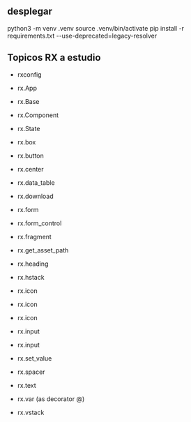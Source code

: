## desplegar

python3 -m venv .venv
source .venv/bin/activate
pip install -r requirements.txt --use-deprecated=legacy-resolver

## Topicos RX a estudio

- rxconfig
- rx.App
- rx.Base
- rx.Component
- rx.State

- rx.box
- rx.button
- rx.center
- rx.data_table
- rx.download
- rx.form
- rx.form_control
- rx.fragment
- rx.get_asset_path
- rx.heading
- rx.hstack
- rx.icon
- rx.icon
- rx.icon
- rx.input
- rx.input
- rx.set_value
- rx.spacer
- rx.text
- rx.var (as decorator @)
- rx.vstack

